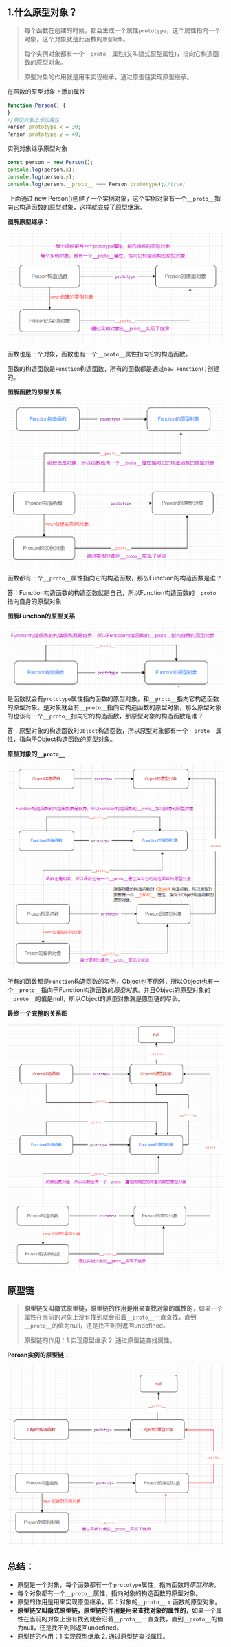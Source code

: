 

## 1.什么原型对象？

> 每个函数在创建的时候，都会生成一个属性`prototype`，这个属性指向一个对象，这个对象就是此函数的`原型对象`。
>
> 每个实例对象都有一个`__proto__`属性(又叫隐式原型属性)，指向它构造函数的原型对象。
>
> 原型对象的作用就是用来实现继承，通过原型链实现原型继承。

在函数的原型对象上添加属性

```js
function Person() {
}
//原型对象上添加属性
Person.prototype.x = 30;
Person.prototype.y = 40;
```

实例对象继承原型对象

```js
const person = new Person();
console.log(person.x);
console.log(person.y);
console.log(person.__proto__ === Person.prototype);//true;
```

​	上面通过 new Person()创建了一个实例对象，这个实例对象有一个`__proto__`指向它构造函数的原型对象，这样就完成了原型继承。



**图解原型继承：**

![](07.原型对象和原型链.assets/原型继承.png)



函数也是一个对象，函数也有一个`__proto__`属性指向它的构造函数。

函数的构造函数是`Function`构造函数，所有的函数都是通过`new Function()`创建的。

**图解函数的原型关系**

![](07.原型对象和原型链.assets/函数的原型对象.png)



函数都有一个`__proto__`属性指向它的构造函数，那么Function的构造函数是谁？

答：Function构造函数的构造函数就是自己，所以Function构造函数的`__proto__`指向自身的原型对象

**图解Function的原型关系**

![](07.原型对象和原型链.assets/Function.png)



是函数就会有`prototype`属性指向函数的原型对象，和`__proto__`指向它构造函数的原型对象。是对象就会有`__proto__`指向它构造函数的原型对象，那么原型对象的也该有一个`__proto__`指向它的构造函数，那原型对象的构造函数是谁？

答：原型对象的构造函数时`Object`构造函数，所以原型对象都有一个`__proto__`属性，指向于Object构造函数的原型对象。

**原型对象的`__proto__`**

![](07.原型对象和原型链.assets/Object.png)



​	所有的函数都是`Function`构造函数的实例，Object也不例外，所以Object也有一个`__proto__`指向于Function构造函数的*原型对象*。并且Object的原型对象的`__proto__`的值是null，所以Object的原型对象就是原型链的尽头。

**最终一个完整的关系图**

![](07.原型对象和原型链.assets/完整.png)

## 原型链

> **原型链又叫隐式原型链，原型链的作用是用来查找对象的属性的**，如果一个属性在当前的对象上没有找到就会沿着`__proto__`一直查找，直到`__proto__`的值为null，还是找不到则返回undefined。
>
> 原型链的作用：1.实现原型继承 2. 通过原型链查找属性。

**Perosn实例的原型链：**

![](07.原型对象和原型链.assets/原型链.png)





## 总结：

- 原型是一个对象，每个函数都有一个`prototype`属性，指向函数的*原型对象*。
- 每个对象都有一个`__proto__`属性，指向对象的构造函数的原型对象。
- 原型的作用是用来实现原型继承。即：对象的`__proto__` = 函数的原型对象。
- **原型链又叫隐式原型链，原型链的作用是用来查找对象的属性的**，如果一个属性在当前的对象上没有找到就会沿着`__proto__`一直查找，直到`__proto__`的值为null，还是找不到则返回undefined。
- 原型链的作用：1.实现原型继承 2. 通过原型链查找属性。













